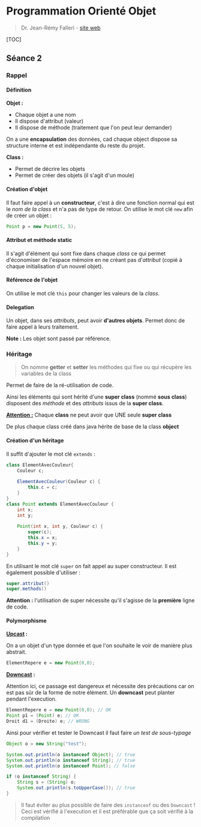 # Programmation Orienté Objet
> Dr. Jean-Rémy Falleri - [site web](http://www.labri.fr/perso/falleri/perso/ens/pg220/)

[TOC]

## Séance 2 

### Rappel

#### Définition

**Objet :** 

* Chaque objet a une nom
* Il dispose d'attribut (valeur)
* Il dispose de méthode (traitement que l'on peut leur demander)

On a une **encapsulation** des données, cad chaque object dispose sa structure interne et est indépendante du reste du projet.

**Class :**

* Permet de décrire les objets
* Permet de créer des objets (il s'agit d'un moule)

#### Création d'objet

Il faut faire appel à un **constructeur**, c'est à dire une fonction normal qui est le *nom de la class* et n'a pas de type de retour.
On utilise le mot clé `new` afin de créer un objet :

```java
Point p = new Point(5, 5);
```

#### Attribut et méthode static

Il s'agit d'élément qui sont fixe dans chaque *class* ce qui permet d'économiser de l'espace mémoire en ne créant pas d'*attribut* (copié à chaque initialisation d'un nouvel objet).

#### Référence de l'objet

On utilise le mot clé `this` pour changer les valeurs de la *class*.

#### Delegation

Un objet, dans ses *attributs*, peut avoir **d'autres objets**. 
Permet donc de faire appel à leurs traitement. 

**Note :** Les objet sont passé par référence.

### Héritage

> On nomme **getter** et **setter** les méthodes qui fixe ou qui récupère les variables de la class

Permet de faire de la ré-utilisation de code.

Ainsi les éléments qui sont hérité d'une **super class** (nommé **sous class**) disposent des *méthode* et des *attributs* issus de la **super class**.

**<u>Attention :</u>** Chaque **class** ne peut avoir que UNE seule **super class**

De plus chaque class créé dans java hérite de base de la class **object**

#### Création d'un héritage

Il suffit d'ajouter le mot clé `extends` :

```java
class ElementAvecCouleur{
	Couleur c;
	
	ElementAvecCouleur(Couleur c) {
		this.c = c;
	}
}
class Point extends ElementAvecCouleur {
	int x;
	int y;
	
	Point(int x, int y, Couleur c) {
		super(c);
		this.x = x;
		this.y = y;
	}
}
```

En utilisant le mot clé `super` on fait appel au super constructeur. Il est également possible d'utiliser : 

```java
super.attribut()
super.methods()
```

**Attention :** l'utilisation de super nécessite qu'il s'agisse de la **première** ligne de code.

#### Polymorphisme

**<u>Upcast</u> :**

On a un objet d'un type donnée et que l'on souhaite le voir de manière plus abstrait.

```java
ElementRepere e = new Point(0,0);
```

**<u>Downcast</u> :**

Attention ici, ce passage est dangereux et nécessite des précautions car on est pas sûr de la forme de notre élément.
Un **downcast** peut planter pendant l'execution. 

```java
ElementRepere e = new Point(0,0); // OK
Point p1 = (Point) e; // OK
Droit d1 = (Droite) e; // WRONG
```
Ainsi pour vérifier et tester le Downcast il faut faire *un test de sous-typage*

```java
Object o = new String("test");

System.out.println(o instanceof Object); // true
System.out.println(o instanceof String); // true
System.out.println(o instanceof Point); // false

if (o instanceof String) {
	String s = (String) o;
	System.out.println(s.toUpperCase()); // true
}
```

> Il faut éviter au plus possible de faire des `instanceof` ou des `Downcast` ! Ceci est vérifié à l'execution et il est préférable que ça soit vérifié à la compilation



